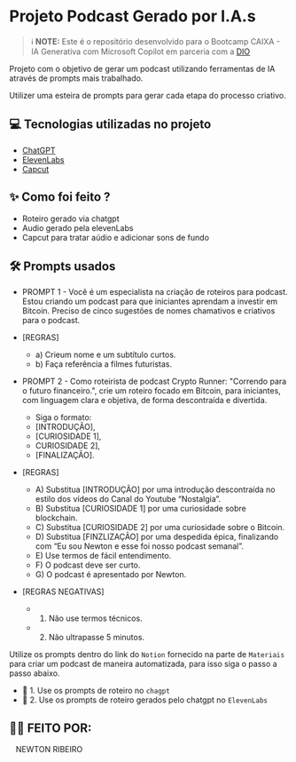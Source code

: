 
# Projeto Podcast Gerado por I.A.s


 > ℹ️ **NOTE:** Este é o repositório desenvolvido para o Bootcamp CAIXA - IA Generativa com Microsoft Copilot em parceria com a [DIO](https://dio.me)

Projeto com o objetivo de gerar um podcast utilizando ferramentas de IA através de prompts mais trabalhado.

Utilizer uma esteira de prompts para gerar cada etapa do processo criativo.

## 💻 Tecnologias utilizadas no projeto

- [ChatGPT](https://chat.openai.com/) 
- [ElevenLabs](https://beta.elevenlabs.io/)
- [Capcut](https://www.capcut.com/pt-br/)

## ✨ Como foi feito ?

- Roteiro gerado via chatgpt
- Audio gerado pela elevenLabs
- Capcut para tratar aúdio e adicionar sons de fundo

## 🛠️ Prompts usados

- PROMPT 1 - Você é um especialista na criação de roteiros para podcast. Estou criando um podcast para que iniciantes aprendam a investir em Bitcoin. Preciso de cinco sugestões de nomes chamativos e criativos para o podcast.
- [REGRAS] 
    - a) Crieum nome e um subtítulo curtos. 
    - b) Faça referência a filmes futuristas.

- PROMPT 2 - Como roteirista de podcast Crypto Runner: "Correndo para o futuro financeiro.", crie um roteiro focado em Bitcoin, para iniciantes, com linguagem clara e objetiva, de forma descontraída e divertida. 
  - Siga o formato: 
  - [INTRODUÇÃO], 
  - [CURIOSIDADE 1], 
  - CURIOSIDADE 2], 
  - [FINALIZAÇÃO]. 

- [REGRAS]
  - A)	Substitua [INTRODUÇÃO] por uma introdução descontraída no estilo dos vídeos do Canal do Youtube “Nostalgia”.
  - B)	Substitua [CURIOSIDADE 1] por uma curiosidade sobre blockchain.
  - C)	Substitua [CURIOSIDADE 2] por uma curiosidade sobre o Bitcoin.
  - D)	Substitua [FINZLIZAÇÃO] por uma despedida épica, finalizando com “Eu sou Newton e esse foi nosso podcast semanal”.
  - E)	Use termos de fácil entendimento.
  - F)	O podcast deve ser curto.
  - G)	O podcast é apresentado por Newton.
- [REGRAS NEGATIVAS]
  - 1)	Não use termos técnicos.
  - 2)	Não ultrapasse 5 minutos.


Utilize os prompts dentro do link do `Notion` fornecido na parte de `Materiais` para criar um podcast de maneira automatizada, para isso siga o passo a passo abaixo.

- 🤖 1. Use os prompts de roteiro no `chagpt`
- 🤖 2. Use os prompts de roteiro gerados pelo chatgpt no  `ElevenLabs`


## 👨‍💻 FEITO POR:

<p>
    <p>&nbsp&nbsp&nbspNEWTON RIBEIRO<br>
    &nbsp&nbsp&nbsp
    
<br/><br/>
<p>

